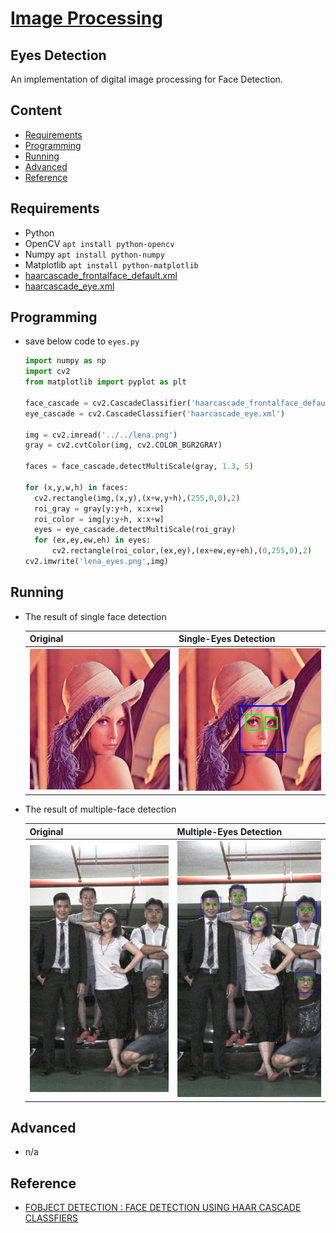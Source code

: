 # [Image Processing](../../)

## Eyes Detection

An implementation of digital image processing for Face Detection.

## Content

* [Requirements](#requirements)
* [Programming](#programming)
* [Running](#running)
* [Advanced](#advanced)
* [Reference](#reference)

## Requirements

- Python
- OpenCV `apt install python-opencv`
- Numpy `apt install python-numpy`
- Matplotlib `apt install python-matplotlib`
- [haarcascade_frontalface_default.xml](haarcascade_frontalface_default.xml)
- [haarcascade_eye.xml](haarcascade_eye.xml)

## Programming

- save below code to `eyes.py`

  ``` python
  import numpy as np
  import cv2
  from matplotlib import pyplot as plt

  face_cascade = cv2.CascadeClassifier('haarcascade_frontalface_default.xml')
  eye_cascade = cv2.CascadeClassifier('haarcascade_eye.xml')

  img = cv2.imread('../../lena.png')
  gray = cv2.cvtColor(img, cv2.COLOR_BGR2GRAY)

  faces = face_cascade.detectMultiScale(gray, 1.3, 5)

  for (x,y,w,h) in faces:
    cv2.rectangle(img,(x,y),(x+w,y+h),(255,0,0),2)
    roi_gray = gray[y:y+h, x:x+w]
    roi_color = img[y:y+h, x:x+w]
    eyes = eye_cascade.detectMultiScale(roi_gray)
    for (ex,ey,ew,eh) in eyes:
        cv2.rectangle(roi_color,(ex,ey),(ex+ew,ey+eh),(0,255,0),2)
  cv2.imwrite('lena_eyes.png',img)
  ```


## Running

- The result of single face detection 

  | Original            | Single-Eyes Detection |
  |---------------------|-----------------------|
  |![r](../../lena.png) | ![r](lena_eyes.png)   | 

- The result of multiple-face detection

  | Original            | Multiple-Eyes Detection |
  |---------------------|-------------------------|
  |![r](ann.png)        | ![r](ann_eyes.png)      |


## Advanced

- n/a

## Reference

- [FOBJECT DETECTION : FACE DETECTION USING HAAR CASCADE CLASSFIERS](http://www.bogotobogo.com/python/OpenCV_Python/python_opencv3_Image_Object_Detection_Face_Detection_Haar_Cascade_Classifiers.php)


